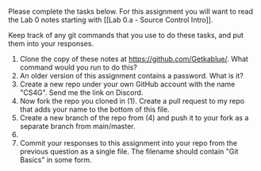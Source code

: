Please complete the tasks below. For this assignment you will want to read the Lab 0 notes starting with [[Lab 0.a - Source Control Intro]].

Keep track of any git commands that you use to do these tasks, and put them into your responses.

1. Clone the copy of these notes at https://github.com/Getkablue/. What command would you run to do this?
2. An older version of this assignment contains a password. What is it?
3. Create a new repo under your own GitHub account with the name "CS4G". Send me the link on Discord.
4. Now fork the repo you cloned in (1). Create a pull request to my repo that adds your name to the bottom of this file.
5. Create a new branch of the repo from (4) and push it to your fork as a separate branch from main/master.
6. 
7. Commit your responses to this assignment into your repo from the previous question as a single file. The filename should contain "Git Basics" in some form.